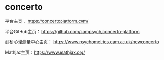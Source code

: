 # concerto
平台主页：
https://concertoplatform.com/  

平台GitHub主页：
https://github.com/campsych/concerto-platform

剑桥心理测量中心主页：
https://www.psychometrics.cam.ac.uk/newconcerto

Mathjax主页：https://www.mathjax.org/

